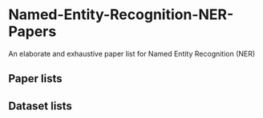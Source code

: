 # Named-Entity-Recognition-NER-Papers
An elaborate and exhaustive paper list for Named Entity Recognition (NER)



## Paper lists

## Dataset lists

